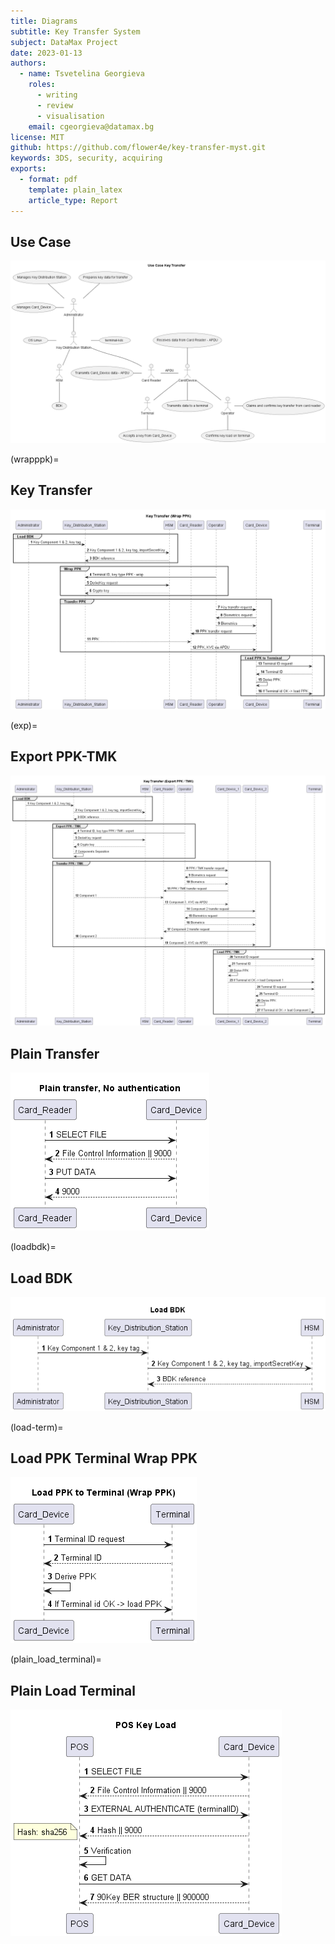 ```yaml
---
title: Diagrams 
subtitle: Key Transfer System
subject: DataMax Project
date: 2023-01-13
authors:
  - name: Tsvetelina Georgieva
    roles:
      - writing
      - review
      - visualisation
    email: cgeorgieva@datamax.bg
license: MIT
github: https://github.com/flower4e/key-transfer-myst.git
keywords: 3DS, security, acquiring
exports:
  - format: pdf
    template: plain_latex
    article_type: Report
---
```



## Use Case   

![usecase_key_transfer](img/usecase_key_transfer.png)

(wrapppk)=
## Key Transfer

![wrap-ppk](img/wrap-ppk.png)

(exp)=
## Export PPK-TMK

![export-ррк-tmk](img/export-ppk-tmk.png)

## Plain Transfer

![plain_transfer](img/plain_transfer.png)

(loadbdk)=
## Load BDK

![load_bdk](img/load-bdk.png)

(load-term)=
## Load PPK Terminal Wrap PPK

![load-ppk-terminal-wrap-ppk](img/load-ppk-terminal-wrap-ppk.png)

(plain_load_terminal)=
## Plain Load Terminal

![plain_load_terminal](img/plain_load_terminal.png)